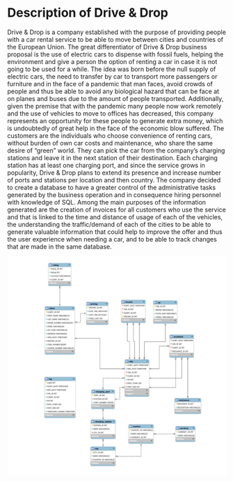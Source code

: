 # Description of Drive & Drop
Drive & Drop is a company established with the purpose of providing people with a car rental service to be able to move between cities and countries of the European Union. The great differentiator of Drive & Drop business proposal is the use of electric cars to dispense with fossil fuels, helping the environment and give a person the option of renting a car in case it is not going to be used for a while.
The idea was born before the null supply of electric cars, the need to transfer by car to transport more passengers or furniture and in the face of a pandemic that man faces, avoid crowds of people and thus be able to avoid any biological hazard that can be face at on planes and buses due to the amount of people transported. Additionally, given the premise that with the pandemic many people now work remotely and the use of vehicles to move to offices has decreased, this company represents an opportunity for these people to generate extra money, which is undoubtedly of great help in the face of the economic blow suffered. 
The customers are the individuals who choose convenience of renting cars, without burden of own car costs and maintenance, who share the same desire of “green” world. They can pick the car from the company’s charging stations and leave it in the next station of their destination. Each charging station has at least one charging port, and since the service grows in popularity, Drive & Drop plans to extend its presence and increase number of ports and stations per location and then country.
The company decided to create a database to have a greater control of the administrative tasks generated by the business operation and in consequence hiring personnel with knowledge of SQL. Among the main purposes of the information generated are the creation of invoices for all customers who use the service and that is linked to the time and distance of usage of each of the vehicles, the understanding the traffic/demand of each of the cities to be able to generate valuable information that could help to improve the offer and thus the user experience when needing a car, and to be able to track changes that are made in the same database.

![Alt text](https://github.com/TJZLiu/EcoRide-Database/blob/main/Final%20database.jpg?raw=true "Optional Title")
